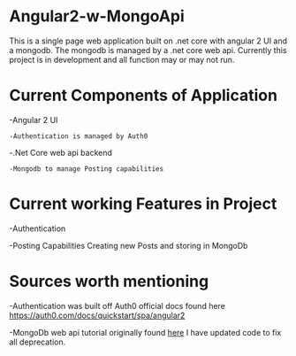 # Angular2-w-MongoApi
This is a single page web application built on .net core with angular 2 UI and a mongodb. The mongodb is managed by a .net core web api.
Currently this project is in development and all function may or may not run.

# Current Components of Application
  -Angular 2 UI
  
    -Authentication is managed by Auth0
    
  -.Net Core web api backend
  
    -Mongodb to manage Posting capabilities
    
# Current working Features in Project
  -Authentication
  
  -Posting Capabilities Creating new Posts and storing in MongoDb
  
# Sources worth mentioning
  -Authentication was built off Auth0 official docs found here https://auth0.com/docs/quickstart/spa/angular2
  
  -MongoDb web api tutorial originally found <a href="http://www.dotnetcurry.com/aspnet-mvc/1267/using-mongodb-nosql-database-with-aspnet-webapi-core">here</a> I have updated code to fix all deprecation.
